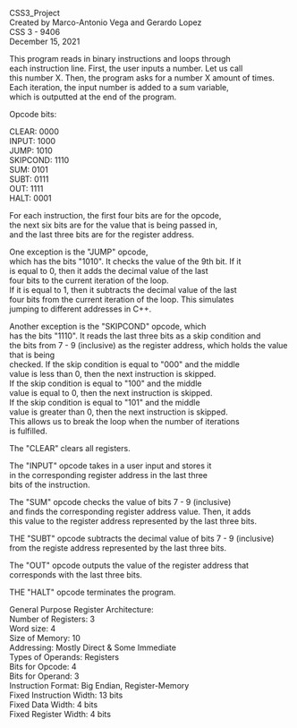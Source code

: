 CSS3_Project  
Created by Marco-Antonio Vega and Gerardo Lopez  
CSS 3 - 9406  
December 15, 2021  

This program reads in binary instructions and loops through  
each instruction line. First, the user inputs a number. Let us call  
this number X. Then, the program asks for a number X amount of times.  
Each iteration, the input number is added to a sum variable,  
which is outputted at the end of the program.  

Opcode bits:  

CLEAR: 0000  
INPUT: 1000  
JUMP: 1010  
SKIPCOND: 1110  
SUM: 0101  
SUBT: 0111  
OUT: 1111  
HALT: 0001

For each instruction, the first four bits are for the opcode,  
the next six bits are for the value that is being passed in,  
and the last three bits are for the register address.  

One exception is the "JUMP" opcode,  
which has the bits "1010". It checks the value of the 9th bit. If it  
is equal to 0, then it adds the decimal value of the last  
four bits to the current iteration of the loop.  
If it is equal to 1, then it subtracts the decimal value of the last  
four bits from the current iteration of the loop. This simulates  
jumping to different addresses in C++.  

Another exception is the "SKIPCOND" opcode, which  
has the bits "1110". It reads the last three bits as a skip condition and  
the bits from 7 - 9 (inclusive) as the register address, which holds the value that is being  
checked. If the skip condition is equal to "000" and the middle  
value is less than 0, then the next instruction is skipped.  
If the skip condition is equal to "100" and the middle  
value is equal to 0, then the next instruction is skipped.  
If the skip condition is equal to "101" and the middle  
value is greater than 0, then the next instruction is skipped.    
This allows us to break the loop when the number of iterations  
is fulfilled.  

The "CLEAR" clears all registers.  

The "INPUT" opcode takes in a user input and stores it  
in the corresponding register address in the last three  
bits of the instruction.  

The "SUM" opcode checks the value of bits 7 - 9 (inclusive)  
and finds the corresponding register address value. Then, it adds  
this value to the register address represented by the last three bits.  

THE "SUBT" opcode subtracts the decimal value of bits 7 - 9 (inclusive)  
from the registe address represented by the last three bits.  

The "OUT" opcode outputs the value of the register address that  
corresponds with the last three bits.  

THE "HALT" opcode terminates the program.  

General Purpose Register Architecture:  
Number of Registers: 3  
Word size: 4  
Size of Memory: 10  
Addressing: Mostly Direct & Some Immediate  
Types of Operands: Registers  
Bits for Opcode: 4  
Bits for Operand: 3  
Instruction Format: Big Endian, Register-Memory  
Fixed Instruction Width: 13 bits  
Fixed Data Width: 4 bits  
Fixed Register Width: 4 bits  
